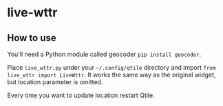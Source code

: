 # live-wttr

## How to use
You'll need a Python module called geocoder `pip install geocoder`.

Place `live_wttr.py` under your `~/.config/qtile` directory and import `from live_wttr import LiveWttr`.
It works the same way as the original widget, but location parameter is omitted.

Every time you want to update location restart Qtile.
